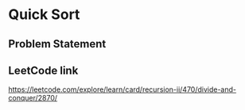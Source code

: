 # Quick Sort

## Problem Statement


## LeetCode link

https://leetcode.com/explore/learn/card/recursion-ii/470/divide-and-conquer/2870/